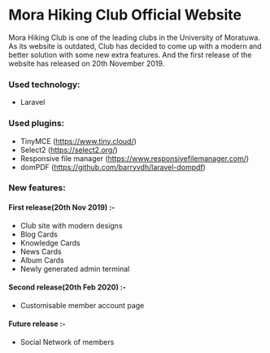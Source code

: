 # Mora Hiking Club Official Website
Mora Hiking Club is one of the leading clubs in the University of Moratuwa. As its website is outdated, Club has decided to come up with a modern and better solution with some new extra features. And the first release of the website has released on 20th November 2019.

### Used technology:
- Laravel

### Used plugins:
- TinyMCE (https://www.tiny.cloud/)
- Select2 (https://select2.org/)
- Responsive file manager (https://www.responsivefilemanager.com/)
- domPDF (https://github.com/barryvdh/laravel-dompdf)

### New features:
#### First release(20th Nov 2019) :-
- Club site with modern designs
- Blog Cards
- Knowledge Cards
- News Cards
- Album Cards
- Newly generated admin terminal

#### Second release(20th Feb 2020) :-
- Customisable member account page

#### Future release :-
- Social Network of members
